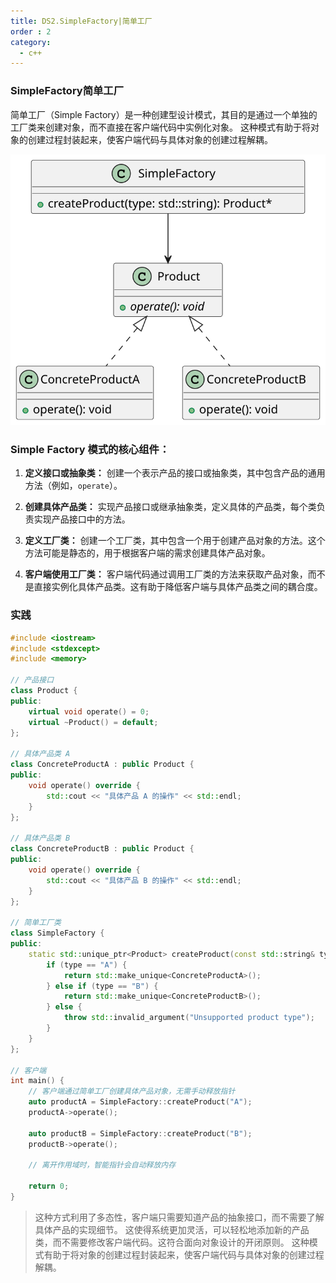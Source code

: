 ```yaml
---
title: DS2.SimpleFactory|简单工厂
order : 2
category:
  - c++
---
```


### SimpleFactory简单工厂

<chatmessage avatar="../../../assets/emoji/blzt.png" :avatarWidth="40">
简单工厂（Simple Factory）是一种创建型设计模式，其目的是通过一个单独的工厂类来创建对象，而不直接在客户端代码中实例化对象。
这种模式有助于将对象的创建过程封装起来，使客户端代码与具体对象的创建过程解耦。
</chatmessage>

![](..%2Fassets%2FSimpleFactory.svg)

### Simple Factory 模式的核心组件：

1. **定义接口或抽象类：** 创建一个表示产品的接口或抽象类，其中包含产品的通用方法（例如，`operate`）。

2. **创建具体产品类：** 实现产品接口或继承抽象类，定义具体的产品类，每个类负责实现产品接口中的方法。

3. **定义工厂类：** 创建一个工厂类，其中包含一个用于创建产品对象的方法。这个方法可能是静态的，用于根据客户端的需求创建具体产品对象。

4. **客户端使用工厂类：** 客户端代码通过调用工厂类的方法来获取产品对象，而不是直接实例化具体产品类。这有助于降低客户端与具体产品类之间的耦合度。

### 实践

```cpp
#include <iostream>
#include <stdexcept>
#include <memory>

// 产品接口
class Product {
public:
    virtual void operate() = 0;
    virtual ~Product() = default;
};

// 具体产品类 A
class ConcreteProductA : public Product {
public:
    void operate() override {
        std::cout << "具体产品 A 的操作" << std::endl;
    }
};

// 具体产品类 B
class ConcreteProductB : public Product {
public:
    void operate() override {
        std::cout << "具体产品 B 的操作" << std::endl;
    }
};

// 简单工厂类
class SimpleFactory {
public:
    static std::unique_ptr<Product> createProduct(const std::string& type) {
        if (type == "A") {
            return std::make_unique<ConcreteProductA>();
        } else if (type == "B") {
            return std::make_unique<ConcreteProductB>();
        } else {
            throw std::invalid_argument("Unsupported product type");
        }
    }
};

// 客户端
int main() {
    // 客户端通过简单工厂创建具体产品对象，无需手动释放指针
    auto productA = SimpleFactory::createProduct("A");
    productA->operate();

    auto productB = SimpleFactory::createProduct("B");
    productB->operate();

    // 离开作用域时，智能指针会自动释放内存

    return 0;
}
```
>这种方式利用了多态性，客户端只需要知道产品的抽象接口，而不需要了解具体产品的实现细节。
这使得系统更加灵活，可以轻松地添加新的产品类，而不需要修改客户端代码。这符合面向对象设计的开闭原则。
这种模式有助于将对象的创建过程封装起来，使客户端代码与具体对象的创建过程解耦。
